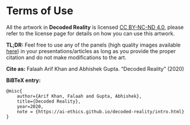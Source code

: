 Terms of Use
========================

All the artwork in **Decoded Reality** is licensed [CC BY-NC-ND 4.0](https://creativecommons.org/licenses/by-nc-nd/4.0/), please refer to the license page for details on how you can use this artwork. 

**TL;DR:** Feel free to use any of the panels (high quality images available [here](https://github.com/ai-ethics/decoded-reality/tree/master/images)) in your presentations/articles as long as you provide the proper citation and do not make modifications to the art. 

**Cite as:** Falaah Arif Khan and Abhishek Gupta. “Decoded Reality” (2020)

**BiBTeX entry:**
```
@misc{
    author={Arif Khan, Falaah and Gupta, Abhishek},
    title={Decoded Reality},
    year=2020,
    note = {https://ai-ethics.github.io/decoded-reality/intro.html}
}
```